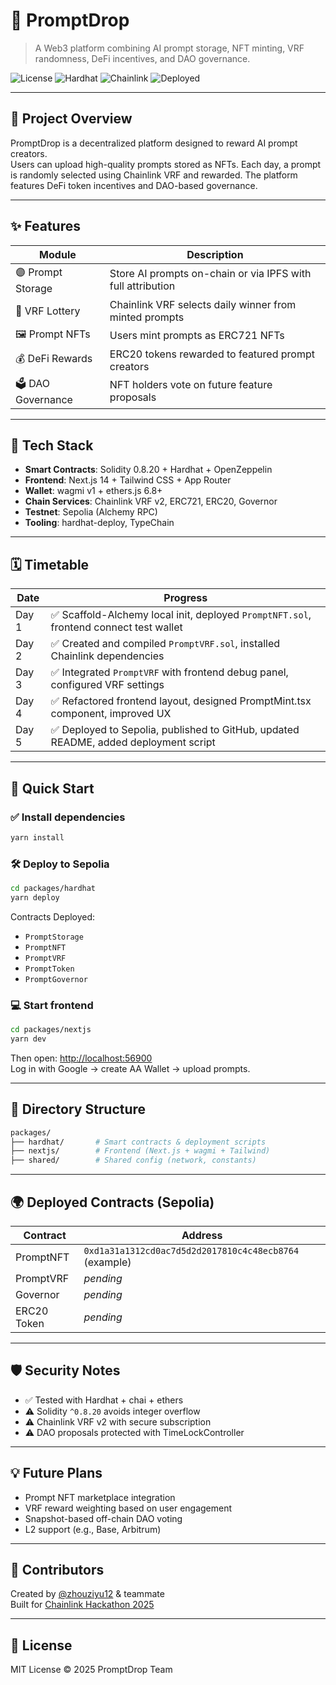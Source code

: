 # 🧠 PromptDrop

> A Web3 platform combining AI prompt storage, NFT minting, VRF randomness, DeFi incentives, and DAO governance.

![License](https://img.shields.io/github/license/zhouziyu12/promptdrop)
![Hardhat](https://img.shields.io/badge/Built%20with-Hardhat-blue)
![Chainlink](https://img.shields.io/badge/Chainlink-VRF%20v2-blue)
![Deployed](https://img.shields.io/badge/Network-Sepolia-purple)

---

## 📌 Project Overview

PromptDrop is a decentralized platform designed to reward AI prompt creators.  
Users can upload high-quality prompts stored as NFTs. Each day, a prompt is randomly selected using Chainlink VRF and rewarded. The platform features DeFi token incentives and DAO-based governance.

---

## ✨ Features

| Module          | Description                                                   |
|------------------|---------------------------------------------------------------|
| 🟣 Prompt Storage | Store AI prompts on-chain or via IPFS with full attribution  |
| 🎲 VRF Lottery    | Chainlink VRF selects daily winner from minted prompts       |
| 🖼️ Prompt NFTs     | Users mint prompts as ERC721 NFTs                           |
| 💰 DeFi Rewards    | ERC20 tokens rewarded to featured prompt creators           |
| 🗳️ DAO Governance | NFT holders vote on future feature proposals                |

---

## 🧱 Tech Stack

- **Smart Contracts**: Solidity 0.8.20 + Hardhat + OpenZeppelin
- **Frontend**: Next.js 14 + Tailwind CSS + App Router
- **Wallet**: wagmi v1 + ethers.js 6.8+
- **Chain Services**: Chainlink VRF v2, ERC721, ERC20, Governor
- **Testnet**: Sepolia (Alchemy RPC)
- **Tooling**: hardhat-deploy, TypeChain

---

## 🗓️ Timetable

| Date | Progress |
|------|----------|
| Day 1 | ✅ Scaffold-Alchemy local init, deployed `PromptNFT.sol`, frontend connect test wallet |
| Day 2 | ✅ Created and compiled `PromptVRF.sol`, installed Chainlink dependencies |
| Day 3 | ✅ Integrated `PromptVRF` with frontend debug panel, configured VRF settings |
| Day 4 | ✅ Refactored frontend layout, designed PromptMint.tsx component, improved UX |
| Day 5 | ✅ Deployed to Sepolia, published to GitHub, updated README, added deployment script |

---

## 🚀 Quick Start

### ✅ Install dependencies

```bash
yarn install
```

### 🛠️ Deploy to Sepolia

```bash
cd packages/hardhat
yarn deploy
```

Contracts Deployed:

- `PromptStorage`
- `PromptNFT`
- `PromptVRF`
- `PromptToken`
- `PromptGovernor`

### 💻 Start frontend

```bash
cd packages/nextjs
yarn dev
```

Then open: [ http://localhost:56900](http://localhost:56900)  
Log in with Google → create AA Wallet → upload prompts.

---

## 📁 Directory Structure

```bash
packages/
├── hardhat/       # Smart contracts & deployment scripts
├── nextjs/        # Frontend (Next.js + wagmi + Tailwind)
├── shared/        # Shared config (network, constants)
```

---

## 🌍 Deployed Contracts (Sepolia)

| Contract      | Address                                               |
|---------------|--------------------------------------------------------|
| PromptNFT     | `0xd1a31a1312cd0ac7d5d2d2017810c4c48ecb8764` (example) |
| PromptVRF     | _pending_                                              |
| Governor      | _pending_                                              |
| ERC20 Token   | _pending_                                              |

---

## 🛡️ Security Notes

- ✅ Tested with Hardhat + chai + ethers
- ⚠️ Solidity `^0.8.20` avoids integer overflow
- ⚠️ Chainlink VRF v2 with secure subscription
- ⚠️ DAO proposals protected with TimeLockController

---

## 💡 Future Plans

- Prompt NFT marketplace integration
- VRF reward weighting based on user engagement
- Snapshot-based off-chain DAO voting
- L2 support (e.g., Base, Arbitrum)

---

## 🤝 Contributors

Created by [@zhouziyu12](https://github.com/zhouziyu12) & teammate  
Built for [Chainlink Hackathon 2025](https://chainlink.chain.link)

---

## 📄 License

MIT License © 2025 PromptDrop Team
